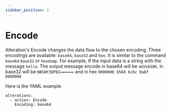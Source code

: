 ```yaml
---
sidebar_position: 1
---
```


# Encode

Alteration's Encode changes the data flow to the chosen encoding. Three encodings are available: `base64`, `base32` and `hex`. It is similar to the command `base64` `base32` or `hexdump`. 
For example, If the input data is a string with the message `hello`. The output message encode in base64 will be `aGVsbG8K`, in base32 will be `NBSWY3DPBI======` and in hex `0000000 6568 6c6c 0a6f 0000006`

Here is the YAML example.

```
alterations:
  - action: Encode
    Encoding: base64
```